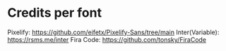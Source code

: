 # Credits per font
Pixelify:  https://github.com/eifetx/Pixelify-Sans/tree/main
Inter(Variable): https://rsms.me/inter
Fira Code: https://github.com/tonsky/FiraCode
